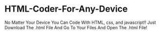 # HTML-Coder-For-Any-Device
No Matter Your Device You Can Code With HTML, css, and javascript!!
Just Download The .html File And Go To Your Files And Open The .html File!
